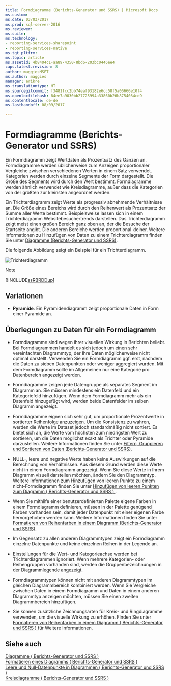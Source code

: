 ```yaml
---
title: Formdiagramme (Berichts-Generator und SSRS) | Microsoft Docs
ms.custom: 
ms.date: 03/03/2017
ms.prod: sql-server-2016
ms.reviewer: 
ms.suite: 
ms.technology:
- reporting-services-sharepoint
- reporting-services-native
ms.tgt_pltfrm: 
ms.topic: article
ms.assetid: 4b8404c1-aa89-4350-8bd6-203bc0446ee4
caps.latest.revision: 8
author: maggiesMSFT
ms.author: maggies
manager: erikre
ms.translationtype: HT
ms.sourcegitcommit: f3481fcc2bb74eaf93182e6cc58f5a06666e10f4
ms.openlocfilehash: 84ee7a9030bb27725994a33860b26b8754034cd9
ms.contentlocale: de-de
ms.lasthandoff: 08/09/2017

---
```

# <a name="shape-charts-report-builder-and-ssrs"></a>Formdiagramme (Berichts-Generator und SSRS)
  Ein Formdiagramm zeigt Wertdaten als Prozentsatz des Ganzen an. Formdiagramme werden üblicherweise zum Anzeigen proportionaler Vergleiche zwischen verschiedenen Werten in einem Satz verwendet. Kategorien werden durch einzelne Segmente der Form dargestellt. Die Größe des Segments wird durch den Wert bestimmt. Formdiagramme werden ähnlich verwendet wie Kreisdiagramme, außer dass die Kategorien von der größten zur kleinsten angeordnet werden.  
  
 Ein Trichterdiagramm zeigt Werte als progressiv abnehmende Verhältnisse an. Die Größe eines Bereichs wird durch den Reihenwert als Prozentsatz der Summe aller Werte bestimmt. Beispielsweise lassen sich in einem Trichterdiagramm Websitebesuchertrends darstellen. Das Trichterdiagramm zeigt meist einen großen Bereich ganz oben an, der die Besuche der Startseite angibt. Die anderen Bereiche werden proportional kleiner. Weitere Informationen zu Hinzufügen von Daten zu einem Trichterdiagramm finden Sie unter [Diagramme &#40;Berichts-Generator und SSRS&#41;](../../reporting-services/report-design/charts-report-builder-and-ssrs.md).  
  
 Die folgende Abbildung zeigt ein Beispiel für ein Trichterdiagramm.  
  
 ![Trichterdiagramm](../../reporting-services/report-design/media/rs-funnelchart.gif "Trichterdiagramm")  
  
> [!NOTE]  
>  [!INCLUDE[ssRBRDDup](../../includes/ssrbrddup-md.md)]  
  
## <a name="variations"></a>Variationen  
  
-   **Pyramide**. Ein Pyramidendiagramm zeigt proportionale Daten in Form einer Pyramide an.  
  
## <a name="data-considerations-for-shape-charts"></a>Überlegungen zu Daten für ein Formdiagramm  
  
-   Formdiagramme sind wegen ihrer visuellen Wirkung in Berichten beliebt. Bei Formdiagrammen handelt es sich jedoch um einen sehr vereinfachten Diagrammtyp, der Ihre Daten möglicherweise nicht optimal darstellt. Verwenden Sie ein Formdiagramm ggf. erst, nachdem die Daten zu sieben Datenpunkten oder weniger aggregiert wurden. Mit dem Formdiagramm sollte im Allgemeinen nur eine Kategorie pro Datenbereich angezeigt werden.  
  
-   Formdiagramme zeigen jede Datengruppe als separates Segment im Diagramm an. Sie müssen mindestens ein Datenfeld und ein Kategoriefeld hinzufügen. Wenn dem Formdiagramm mehr als ein Datenfeld hinzugefügt wird, werden beide Datenfelder im selben Diagramm angezeigt.  
  
-   Formdiagramme eignen sich sehr gut, um proportionale Prozentwerte in sortierter Reihenfolge anzuzeigen. Um die Konsistenz zu wahren, werden die Werte im Dataset jedoch standardmäßig nicht sortiert. Es bietet sich an, die Werte vom höchsten zum niedrigsten Wert zu sortieren, um die Daten möglichst exakt als Trichter oder Pyramide darzustellen. Weitere Informationen finden Sie unter [Filtern, Gruppieren und Sortieren von Daten &#40;Berichts-Generator und SSRS&#41;](../../reporting-services/report-design/filter-group-and-sort-data-report-builder-and-ssrs.md).  
  
-   NULL-, leere und negative Werte haben keine Auswirkungen auf die Berechnung von Verhältnissen. Aus diesem Grund werden diese Werte nicht in einem Formdiagramm angezeigt. Wenn Sie diese Werte in Ihrem Diagramm visuell darstellen möchten, ändern Sie den Diagrammtyp. Weitere Informationen zum Hinzufügen von leeren Punkte zu einem nicht-Formdiagramm finden Sie unter [Hinzufügen von leeren Punkten zum Diagramm &#40; Berichts-Generator und SSRS &#41; ](../../reporting-services/report-design/add-empty-points-to-a-chart-report-builder-and-ssrs.md).  
  
-   Wenn Sie mithilfe einer benutzerdefinierten Palette eigene Farben in einem Formdiagramm definieren, müssen in der Palette genügend Farben vorhanden sein, damit jeder Datenpunkt mit einer eigenen Farbe hervorgehoben werden kann. Weitere Informationen finden Sie unter [Formatieren von Reihenfarben in einem Diagramm &#40;Berichts-Generator und SSRS&#41;](../../reporting-services/report-design/formatting-series-colors-on-a-chart-report-builder-and-ssrs.md).  
  
-   Im Gegensatz zu allen anderen Diagrammtypen zeigt ein Formdiagramm einzelne Datenpunkte und keine einzelnen Reihen in der Legende an.  
  
-   Einstellungen für die Wert- und Kategorieachse werden bei Trichterdiagrammen ignoriert. Wenn mehrere Kategorien- oder Reihengruppen vorhanden sind, werden die Gruppenbezeichnungen in der Diagrammlegende angezeigt.  
  
-   Formdiagrammtypen können nicht mit anderen Diagrammtypen im gleichen Diagrammbereich kombiniert werden. Wenn Sie Vergleiche zwischen Daten in einem Formdiagramm und Daten in einem anderen Diagrammtyp anzeigen möchten, müssen Sie einen zweiten Diagrammbereich hinzufügen.  
  
-   Sie können zusätzliche Zeichnungsarten für Kreis- und Ringdiagramme verwenden, um die visuelle Wirkung zu erhöhen. Finden Sie unter [Formatieren von Reihenfarben in einem Diagramm &#40; Berichts-Generator und SSRS &#41; ](../../reporting-services/report-design/formatting-series-colors-on-a-chart-report-builder-and-ssrs.md) für Weitere Informationen.  
  
## <a name="see-also"></a>Siehe auch  
 [Diagramme &#40; Berichts-Generator und SSRS &#41;](../../reporting-services/report-design/charts-report-builder-and-ssrs.md)   
 [Formatieren eines Diagramms &#40; Berichts-Generator und SSRS &#41;](../../reporting-services/report-design/formatting-a-chart-report-builder-and-ssrs.md)   
 [Leere und Null-Datenpunkte in Diagrammen &#40; Berichts-Generator und SSRS &#41;](../../reporting-services/report-design/empty-and-null-data-points-in-charts-report-builder-and-ssrs.md)   
 [Kreisdiagramme &#40; Berichts-Generator und SSRS &#41;](../../reporting-services/report-design/pie-charts-report-builder-and-ssrs.md)  
  
  
